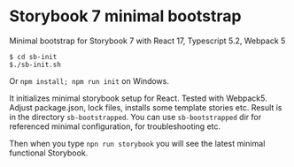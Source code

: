 # Storybook 7 minimal bootstrap
Minimal bootstrap for Storybook 7 with React 17, Typescript 5.2, Webpack 5

    $ cd sb-init
    $./sb-init.sh

Or `npm install; npm run init` on Windows.

It initializes minimal storybook setup for React. Tested with Webpack5. Adjust package.json, lock files, installs some template stories etc.
Result is in the directory `sb-bootstrapped`. You can use `sb-bootstrapped` dir for referenced minimal configuration, for troubleshooting etc.

Then when you type `npn run storybook` you will see the latest minimal functional Storybook.
